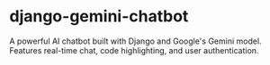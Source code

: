 # django-gemini-chatbot
A powerful AI chatbot built with Django and Google's Gemini model. Features real-time chat, code highlighting, and user authentication.

